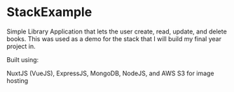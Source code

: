 # StackExample
 Simple Library Application that lets the user create, read, update, and delete books. This was used as a demo for the stack that I will build my final year project in.
 
 Built using:
 
NuxtJS (VueJS),
ExpressJS,
MongoDB,
NodeJS,
and AWS S3 for image hosting
